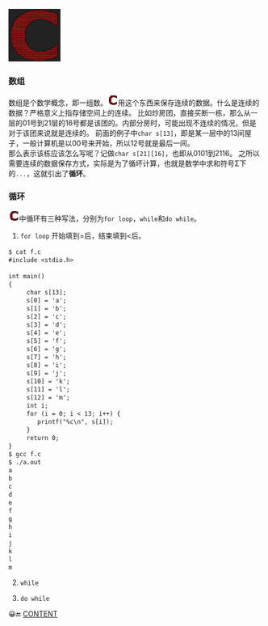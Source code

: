 ![C](../c.png)

### 数组
数组是个数学概念，即一组数。![c](c2.png)用这个东西来保存连续的数据。什么是连续的数据？严格意义上指存储空间上的连续。
比如炒房团，直接买断一栋，那么从一层的01号到21层的16号都是该团的。内部分房时，可能出现不连续的情况，但是对于该团来说就是连续的。
前面的例子中`char s[13]`，即是某一层中的13间屋子，一般计算机是以00号来开始，所以12号就是最后一间。<br>
那么表示该栋应该怎么写呢？记做`char s[21][16]`，也即从0101到2116。
之所以需要连续的数据保存方式，实际是为了循坏计算，也就是数学中求和符号Σ下的`...`，这就引出了<strong>循环</strong>。

### 循环
![c](c2.png)中循环有三种写法，分别为`for loop`，`while`和`do while`。

1. `for loop`
开始填到=后，结束填到<后。
```
$ cat f.c
#include <stdio.h>

int main()
{
     char s[13];
     s[0] = 'a';
     s[1] = 'b';
     s[2] = 'c';
     s[3] = 'd';
     s[4] = 'e';
     s[5] = 'f';
     s[6] = 'g';
     s[7] = 'h';
     s[8] = 'i';
     s[9] = 'j';
     s[10] = 'k';
     s[11] = 'l';
     s[12] = 'm';
     int i;
     for (i = 0; i < 13; i++) {
        printf("%c\n", s[i]);
     }
     return 0;
}
$ gcc f.c
$ ./a.out
a
b
c
d
e
f
g
h
i
j
k
l
m
```

2. `while`

3. `do while`


😀🔚
[CONTENT](C.md)
